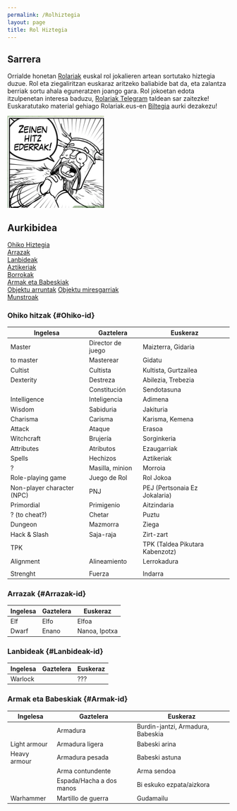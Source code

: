 ```yaml
---
permalink: /Rolhiztegia
layout: page
title: Rol Hiztegia
---
```

## Sarrera 
Orrialde honetan [Rolariak](https://rolariak.eus/) euskal rol jokalieren artean sortutako hiztegia duzue.
Rol eta ziegaliritzan euskaraz aritzeko baliabide bat da, eta zalantza berriak sortu ahala eguneratzen joango gara. 
Rol jokoetan edota itzulpenetan interesa baduzu, [Rolariak Telegram](https://t.me/rolariak) taldean sar zaitezke! 
Euskaratutako material gehiago Rolariak.eus-en [Biltegia](https://rolariak.eus/biltegia) aurki dezakezu! 

![HitzEderrak](https://github.com/IzaroBlog/IzaroBlog.github.io/blob/main/_images/postimages/hitzederrak.png?raw=true)

## Aurkibidea

[Ohiko Hiztegia](#Ohiko-id)  
[Arrazak](#Arrazak-id)  
[Lanbideak](#Lanbideak-id)  
[Aztikeriak](#Aztikeriak-id)  
[Borrokak](#Borrokak-id)  
[Armak eta Babeskiak](#Armak-id)  
[Objektu arruntak](#ObjektuArruntak-id)
[Objektu miresgarriak](#ObjektuMiresgarriak-id)  
[Munstroak](#Munstroak-id)  


### Ohiko hitzak {#Ohiko-id}

| Ingelesa   | Gaztelera  | Euskeraz  |
| ---------- | ---------- | --------- | 
| Master | Director de juego | Maizterra, Gidaria  |
| to master  | Masterear        | Gidatu    | 
| Cultist    |  Cultista         | Kultista, Gurtzailea     | 
| Dexterity    | Destreza         | Abilezia, Trebezia     |
|     |  Constitución         | Sendotasuna     |
| Intelligence    |  Inteligencia         | Adimena     |
| Wisdom    |  Sabiduria         | Jakituria     |
| Charisma |  Carisma         | Karisma, Kemena     |
| Attack    | Ataque  | Erasoa    |
| Witchcraft    |  Brujería         | Sorginkeria   |
| Attributes   |  Atributos      | Ezaugarriak   |
| Spells    |  Hechizos        | Aztikeriak   |
|  ?   |  Masilla, minion    | Morroia   |
| Role-playing game |  Juego de Rol        | Rol Jokoa   |
| Non-player character (NPC)|  PNJ         | PEJ (Pertsonaia Ez Jokalaria)  |
| Primordial |  Primigenio         | Aitzindaria   |
| ? (to cheat?)    |  Chetar         | Puztu   |
| Dungeon    | Mazmorra     | Ziega   |
| Hack & Slash | Saja-raja | Zirt-zart   |
| TPK    |           | TPK (Taldea Pikutara Kabenzotz) |
| Alignment | Alineamiento          | Lerrokadura |
|    |           |  |
|  Strenght   | Fuerza          | Indarra |

### Arrazak {#Arrazak-id}

| Ingelesa   | Gaztelera  | Euskeraz  |
| ---------- | ---------- | --------- | 
| Elf        | Elfo       | Elfoa  |
| Dwarf      | Enano      | Nanoa, Ipotxa|

### Lanbideak {#Lanbideak-id}

| Ingelesa   | Gaztelera  | Euskeraz  |
| ---------- | ---------- | --------- | 
| Warlock        |       | ???  |


### Armak eta Babeskiak {#Armak-id}  

| Ingelesa   | Gaztelera  | Euskeraz  |
| ---------- | ---------- | --------- | 
|     | Armadura          | Burdin-jantzi, Armadura, Babeskia |
| Light armour    | Armadura ligera         | Babeski arina |
|  Heavy armour   | Armadura pesada         | Babeski astuna |
|     |  Arma contundente         | Arma sendoa  |
|     | Espada/Hacha a dos manos | Bi eskuko ezpata/aizkora  |
| Warhammer | Martillo de guerra | Gudamailu  |
